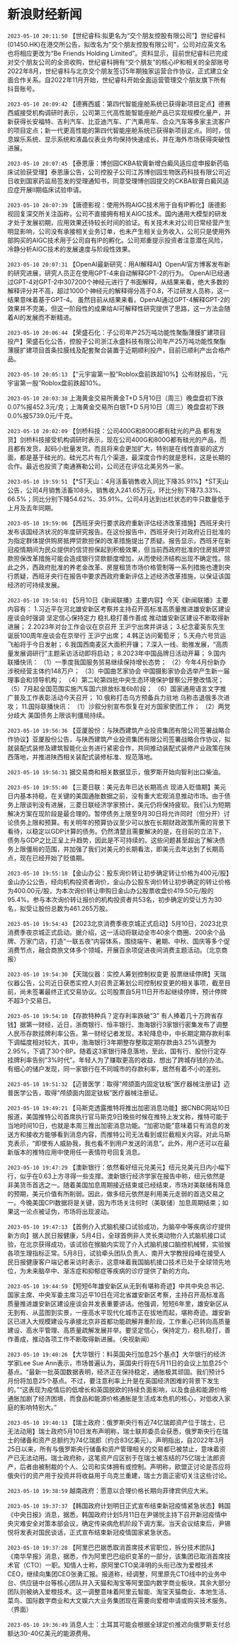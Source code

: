 # 新浪财经新闻
`2023-05-10 20:11:50` 【世纪睿科:拟更名为“交个朋友控股有限公司”】世纪睿科(01450.HK)在港交所公告，拟改名为"交个朋友控股有限公司"，公司对应英文名也将相应更改为“Be Friends Holding Limited”。资料显示，目前世纪睿科已完成对交个朋友公司的全资收购，世纪睿科拥有“交个朋友”的核心IP和相关的全部账号2022年8月，世纪睿科与北京交个朋友签订5年期独家运营合作协议，正式建立全面合作关系。自2022年11月开始，世纪睿科开始全面运营管理交个朋友旗下所有抖音账号。

`2023-05-10 20:09:42` 【德赛西威：第四代智能座舱系统已获得新项目定点】德赛西威接受机构调研时表示，公司第三代高性能智能座舱产品已实现规模化量产，并新获得长安福特、吉利汽车、比亚迪汽车、广汽乘用车、合众汽车等多家主流客户的项目定点；新一代更高性能的第四代智能座舱系统已获得新项目定点。同时，信息娱乐系统、显示系统和液晶仪表业务均保持快速成长，并在海外市场获得突破性进展。

`2023-05-10 20:07:45` 【泰恩康：博创园CKBA软膏新增白癜风适应症申报新药临床试验获受理】泰恩康公告，公司控股子公司江苏博创园生物医药科技有限公司近日收到国家药监局签发的受理通知书，同意受理博创园提交的CKBA软膏白癜风适应症开展II期临床试验申请。

`2023-05-10 20:07:39` 【唐德影视：使用外购AIGC技术用于自有IP孵化】唐德影视回复深交所关注函称，公司不直接拥有相关AIGC技术。国内通用大模型的研发才处于发展初期，应用效果还待较长时间的验证。有关技术未对公司日常经营产生明显影响，公司没有承接相关业务订单，也未产生相关业务收入，公司只是使用外部购买的AIGC技术用于公司自有IP的孵化。公司郑重提示投资者注意潜在风险，冷静分析AIGC技术的发展速度与阶段性效果。

`2023-05-10 20:07:31` 【OpenAI最新研究：用AI解释AI】OpenAI官方博客发布新的研究进展，研究人员正在使用GPT-4来自动解释GPT-2的行为。 OpenAI已经通过GPT-4对GPT-2中307200个神经元进行了书面解释，从结果来看，绝大多数的解释评分并不高，超过1000个神经元的解释得分高于0.8，不过研发人员称，这一结果意味着基于GPT-4。 虽然目前从结果来看，OpenAI通过GPT-4解释GPT-2的效果并不完美，但这一阶段性的成果给AI可解释性研究提供了思路，这一方法会随着AI的发展而不断精进。

`2023-05-10 20:06:44` 【荣盛石化：子公司年产25万吨功能性聚酯薄膜扩建项目投产】荣盛石化公告，控股子公司浙江永盛科技有限公司年产25万吨功能性聚酯薄膜扩建项目首条拉膜线及配套聚合装置于近期顺利投产，目前已顺利产出合格产品。

`2023-05-10 20:05:13` 【“元宇宙第一股”Roblox盘前跌超10%】公布财报后，“元宇宙第一股”Roblox盘前跌超10%。

`2023-05-10 20:03:38` 上海黄金交易所黄金T+D 5月10日（周三）晚盘盘初下跌0.07%报452.3元/克；上海黄金交易所白银T+D 5月10日（周三）晚盘盘初下跌0.0%报5739.0元/千克。

`2023-05-10 20:02:09` 【剑桥科技：公司400G和800G都有硅光的产品 都有发货】剑桥科技接受机构调研时表示，现在公司400G和800G都有硅光的产品，而且都有发货，起码小批量发货。而且将来会更加扩大，特别是在线性直驱的这方面，都是基于硅光的。硅光芯片有几个渠道，最深度合作的就是思科，这是长期的合作。最近也投资了南通赛勒公司，公司还在评估北美另外一家。

`2023-05-10 19:59:51` 【*ST天山：4月活畜销售收入同比下降35.91%】*ST天山公告，公司4月销售活畜108头，销售收入241.65万元，环比分别下降73.33%、66.5%；同比分别下降54.62%、35.91%。公司4月达到出栏状态的牛只数量低于上月及去年同期。

`2023-05-10 19:59:06` 【西班牙央行要求政府重新评估经济改革措施】西班牙央行发布该国经济状况的年度研究报告。在这份报告中，西班牙央行对政府近日批准的为指定群体提供购房抵押贷款担保的改革措施提出了质疑。报告显示，西班牙在新冠疫情期间为民众提供的信贷担保起到积极效果，但当前西政府批准的住房抵押贷款担保改革措施可能会造成银行贷款额度增加，从而使经济结构出现不确定性。除此之外，西政府批准的养老金改革、房屋租赁市场价格管制等一系列措施也遭到央行质疑，西班牙央行在报告中要求西政府重新评估上述经济改革措施，以保证该国经济的可持续发展。

`2023-05-10 19:58:01` 【5月10日《新闻联播》主要内容】今天《新闻联播》主要内容有： 1.习近平在河北雄安新区考察并主持召开高标准高质量推进雄安新区建设座谈会时强调 坚定信心保持定力 稳扎稳打善作善成 推动雄安新区建设不断取得新进展； 2.2023年对台工作会议在京召开 王沪宁出席并讲话； 3.纪念霍英东先生诞辰100周年座谈会在京举行 王沪宁出席； 4.韩正访问葡萄牙； 5.天舟六号货运飞船将于今日发射； 6.我国西南麦区大面积开镰； 7.深入一线、助推发展，“高质量发展调研行”主题采访活动即将启动； 8.2023年中国品牌日活动开幕； 9.国内联播快讯： （1）一季度我国服务贸易继续保持增长态势； （2）今年4月份新办涉税经营主体约148万户； （3）中国曲艺家协会 中国摄影家协会选举产生新一届理事会和领导机构； （4）第二轮第四批中央生态环境保护督察公开整改情况； （5）7月起全国范围实施汽车国六排放标准6b阶段； （6）国家通用语言文字推广普及工作表彰活动今天召开； 10.俄称打击乌方预备兵力驻地 乌称击退俄多次进攻； 11.国际联播快讯： （1）沙叙分别宣布恢复在对方国家使团工作； （2）两党分歧大 美国债务上限谈判僵局持续。

`2023-05-10 19:56:36` 【亚厦股份：与陕西建筑产业投资集团有限公司签署战略合作协议】亚厦股份公告，与陕西建筑产业投资集团有限公司签署战略合作协议，拟就装配式装修及建筑智能化业务进行紧密合作，共同推动装配式装修产业政策在陕西落地，并推进陕西相关装配式装修标准、规范落地。

`2023-05-10 19:56:31` 据交易商和相关数据显示，俄罗斯开始向智利出口柴油。

`2023-05-10 19:55:40` 【三菱日联：美元去年已达长期高点 现进入贬值期】美元日内基本持稳，在关键的美国通胀数据之前，没有重大宏观消息推动市场。由于债务上限谈判没有进展，三菱日联经济学家预计，美元仍将保持疲软。我们认为短期解决方案在现阶段是最合理的。暂停债务上限至9月30日将允许同时（但分开）讨论债务上限和预算。有关明年的预算协议至少可以放在长期财政政策所需的背景下看待，以稳定以GDP计算的债务。仍然清楚且需要解决的是，在目前的立法下，债务与GDP之比正呈上升趋势，因此是不可持续的。这些问题甚至超出了解决债务上限僵局的范围，并加强了我们对美元的长期看法，即美元去年达到了长期高点，现在已经开始了贬值期。

`2023-05-10 19:55:18` 【金山办公：股东询价转让初步确定转让价格为400元/股】金山办公公告，经向机构投资者询价，金山办公股东询价转让初步确定的转让价格为400.00元/股，为本次询价转让申购日金山办公股票收盘价419.50元/股的95.4%。参与本次询价转让报价的机构投资者共53名，初步确定的受让方为30名，拟受让股份总数为461.265万股。

`2023-05-10 19:54:43` 【2023北京消费季夜京城正式启动】5月10日，2023北京消费季夜京城正式启动。据介绍，这一活动将联动全市40余个商圈、200余个品牌、万家门店，打造“一联五夜”内容体系，围绕端午、暑期、中秋、国庆等多个促消费节点，融合商旅文体多个领域，开展百余项促进夜间消费主题活动。（北京商报）

`2023-05-10 19:54:30` 【天瑞仪器：实控人筹划控制权变更 股票继续停牌】天瑞仪器公告，公司近日获悉实控人刘召贵正筹划公司控制权变更的相关事项，截至目前，尚未签署最终正式交易协议。公司股票自5月11日开市起继续停牌，预计停牌不超3个交易日。

`2023-05-10 19:54:10` 【存款特种兵？定存利率跌破“3” 有人捧着几十万跨省存钱】据第一财经，近日，浙商银行、恒丰银行、渤海银行3家银行密集发布了调整人民币存款挂牌利率公告。第一财经记者发现，本轮降息中，中长期定期存款利率下调幅度相对较大，其中，渤海银行3年期整存整取定期存款由3.25%调整为2.95%，下调了30个BP。随着这3家银行降息落地，至此，国有行、股份行定存挂牌利率告别“3%时代”。年轻人为了赚取更高的收益，想出了跨城存钱的办法。有细心的储户发现，同一家银行在不同城市的存款利率，居然有着不小的差别。

`2023-05-10 19:51:32` 【迈普医学：取得“颅颌面内固定钛板”医疗器械注册证】迈普医学公告，取得“颅颌面内固定钛板”医疗器械注册证。

`2023-05-10 19:49:21` 【马斯克透露推特将推出加密消息功能】据CNBC网站10日报道，美国推特公司首席执行官马斯克9日晚些时候在推特上发文称，推特可能于当地时间10日，也就是本周三推出加密消息功能。“加密功能”意味着只有消息的发送方和接收方能够看到消息内容，而推特公司无法看到或拦截相关内容。对此马斯克表示，“即使有人威胁我，我也看不到用户发送的消息”。此外，用户还可以在最新版本的推特应用中使用任一表情符号回复消息。

`2023-05-10 19:47:29` 【澳新银行：依然看好纽元兑美元】纽元兑美元日内小幅下行，似乎在0.63上方寻得一些支撑。澳新银行经济学家在报告中称，纽元依然是非美货币首选之一。随着美国加息周期接近结束或已经结束，市场对美联储有降息的预期，美元价值有所削弱。因此，做多纽元依然是利用美元走弱的首选交易之一。今晚美国CPI数据将是关键，因为市场关注何时（美联储）加息周期结束；如果这一论点被证伪，市场将出现波动。

`2023-05-10 19:47:13` 【首例介入式脑机接口试验成功，为脑卒中等疾病诊疗提供新方向】据人民日报健康，5月4日，全球首例非人灵长类动物介入式脑机接口试验，在北京获得成功，该试验在猴脑内实现了介入式脑机接口脑控机械臂，实验猴各项生理指标正常。5月8日，试验牵头团队负责人、南开大学教授段峰在接受人民日报健康客户端记者采访时表示，这意味着我国脑机接口技术已处于全球领先地位，为未来脑卒中、渐冻症和抑郁症等疾病的诊疗提供了新的方向。

`2023-05-10 19:44:59` 【短短6年雄安新区从无到有堪称奇迹】中共中央总书记、国家主席、中央军委主席习近平10日在河北省雄安新区考察，主持召开高标准高质量推进雄安新区建设座谈会并发表重要讲话。他强调，短短6年里，雄安新区从无到有、从蓝图到实景，一座高水平现代化城市正在拔地而起，堪称奇迹。雄安新区已进入大规模建设与承接北京非首都功能疏解并重阶段，工作重心已转向高质量建设、高水平管理、高质量疏解发展并举。要坚定信心，保持定力，稳扎稳打，善作善成，推动各项工作不断取得新进展。（央视新闻）

`2023-05-10 19:40:26` 【大华银行：料英国央行加息25个基点】大华银行的经济学家Lee Sue Ann表示，市场普遍认为，英国央行将在5月11日的会议上加息25个基点。“最新一批英国数据表明，经济正在保持稳定，通胀极其顽固。我们预计5月份将加息25个基点。不过，要注意利率上升是在英国经济困难的背景下发生的。”“这表现为疫情后的低增长和英国脱欧的持续负面影响，以及食品和能源价格通胀加剧了经济困境，而食品和能源价格通胀是生活成本危机的核心，对低收入家庭的影响特别大。”

`2023-05-10 19:40:13` 【瑞士政府：俄罗斯央行有近74亿瑞郎资产位于瑞士，已无法动用】瑞士政府5月10日发布声明称，瑞士联邦委员会获悉，俄罗斯央行在瑞士的储备和资产总额约为74亿瑞郎（约合83亿美元）。声明指出，自2022年3月25日以来，所有与俄罗斯央行储备和资产管理相关的交易都已被禁止，意味着资产已无法动用。瑞士政府称，这笔资产应区别于在瑞士被冻结的75亿瑞士法郎资产，后者由被制裁的个人、公司和实体拥有或控制。声明称，欧盟正讨论是否应将俄央行的资产用于投资并将收益用于乌克兰重建，瑞士方面正密切关注这些讨论。

`2023-05-10 19:38:59` 越南政府：愿意以合理价格长期向菲律宾供应大米。

`2023-05-10 19:37:37` 【韩国政府计划明日正式宣布结束新冠疫情紧急状态】韩国《中央日报》消息，据悉，韩国政府计划5月11日在尹锡悦主持下召开新冠疫情中央灾难安全对策本部会议，确定传染病危机阶段下调方案。当天会议结束后，尹锡悦将发表对国民谈话，正式宣布结束新冠疫情国家紧急状态。

`2023-05-10 19:37:28` 【阿里巴巴据悉取消首席技术官职位，拆分技术团队】 《南华早报》消息，据悉，作为阿里巴巴组织变革的一部分，该集团已取消首席技术官（CTO）一职。知情人士称，原阿里CTO吴泽明的头衔已改为爱橙技术CEO，继续向集团CEO张勇汇报。报道称，经调整，阿里原先CTO线中的业务中台、供应链中台等核心团队并入天猫和淘宝等阿里国内数字商业板块，其余大部分团队则被纳入爱橙技术。这一调整意味着阿里云智能、淘宝天猫商业、本地生活、菜鸟、国际数字商业和大文娱六大业务集团现在需要向爱橙申请或购买技术服务。（界面）

`2023-05-10 19:36:49` 消息人士：土耳其可能会根据全球定价推迟向俄罗斯支付总额达30-40亿美元的能源费用。

